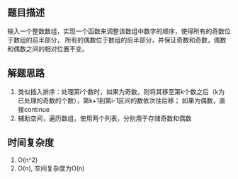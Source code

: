 ## 题目描述
输入一个整数数组，实现一个函数来调整该数组中数字的顺序，使得所有的奇数位于数组的前半部分，
所有的偶数位于数组的后半部分，并保证奇数和奇数，偶数和偶数之间的相对位置不变。

## 解题思路
1. 类似插入排序：处理第i个数时，如果为奇数，则将其移至第k个数之后（k为已处理的奇数的个数），第k+1到第i-1区间的数依次往后移；
如果为偶数，直接continue
2. 辅助空间，遍历数组，使用两个列表，分别用于存储奇数和偶数

## 时间复杂度
1. O(n^2)
2. O(n), 空间复杂度为O(n)
